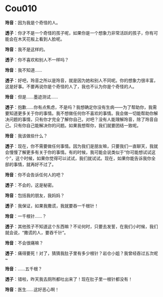 # Cou010

**玲音**：因为我是个奇怪的人。



**透子**：你才不是一个奇怪的孩子呢，如果你是一个想象力非常活跃的孩子，你有可能会在木天花板上看到人脸呢。



**玲音**：我不是这样的。



**透子**：你不喜欢和别人不一样吗？



**玲音**：我不知道……



**透子**：好吧，玲音之所以是玲音，就是因为她和别人不同呢。你的想象力很丰富，这是好事。不要再说你是个奇怪的人了，我也不认为你是个奇怪的人。



**玲音**：但是……墨迹测试……



**透子**：抱歉……你有点焦虑，不是吗？我想确定你没有生病——为了帮助你，我需要知道更多关于你的事情。我不想做任何你不喜欢的事情。我会做一切能帮助你解决问题的事情，只有你才完全了解你自己，对吧？没有人能理解玲音，除了玲音自己。只有你自己能解决你的问题。如果我想帮你，我们就要团结一致呢。



**玲音**：我该做些什么？



**透子**：现在，你不需要做任何事情。因为我们是朋友嘛，只要我们一直聊天，我就会慢慢了解更多有关于你的事情。有的时候，我可能会说类似于“你可能想试试这个”，这个时候，如果你觉得可以试试，我们就试试。现在，如果你能告诉我你全部的事情，就再好不过了。



**玲音**：你不会告诉任何人的吧？



**透子**：不会的，这是秘密。



**玲音**：包括我的朋友，我妈妈？



**透子**：我保证，如果我撒谎，我就要吞一千根针！



**玲音**：一千根针……？



**透子**：其他孩子不知道这个东西嘛？不论何时，只要去发誓，在我们小时候，我们就会说，“撒谎的人，要吞千针”。



**玲音**：不会很痛嘛？



**透子**：痛得要死！对了，猜猜我肚子里有多少根针？岩仓小姐？我曾经吞过五次呢~



**玲音**：……五千根？



**透子**：错啦，昨天我去厕所都吐出来了！现在肚子里一根针都没有！



**玲音**：医生……这好恶心啊！

